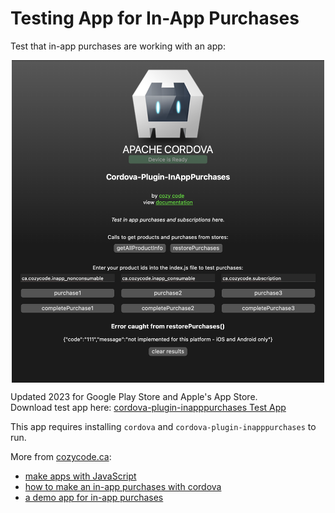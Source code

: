 # Testing App for In-App Purchases

Test that in-app purchases are working with an app:
<p align="center">
<img src="https://github.com/cozycodegh/cozycode.ca/raw/main/pics/browser_test.png" alt="" width="500" align="center" />
</p>

Updated 2023 for Google Play Store and Apple's App Store. <br/>
Download test app here: [cordova-plugin-inapppurchases Test App](https://github.com/cozycodegh/cordova-plugin-inapppurchases_TESTAPP)

This app requires installing `cordova` and `cordova-plugin-inapppurchases` to run.

More from [cozycode.ca](https://cozycode.ca):  
  * [make apps with JavaScript](https://cozycode.ca/post?pon=make-an-app-with-cordova)
  * [how to make an in-app purchases with cordova](https://cozycode.ca/post?pon=cordova-plugin-inapppurchases)
  * [a demo app for in-app purchases](https://cozycode.ca/post?pon=cordova-plugin-inapppurchases-DEMO-APP)
